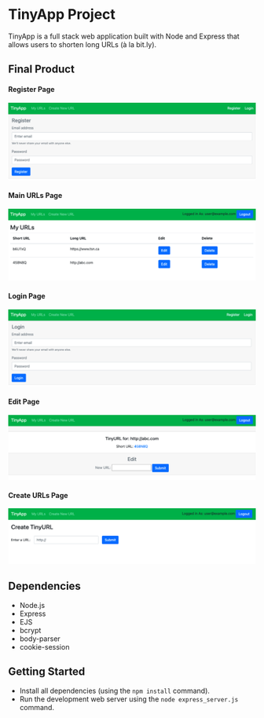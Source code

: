 # TinyApp Project

TinyApp is a full stack web application built with Node and Express that allows users to shorten long URLs (à la bit.ly).

## Final Product

#### Register Page
!["Screenshot of Register Page"](https://github.com/Arvind82chd/tinyAppNew/blob/master/docs/Register.png)


#### Main URLs Page
!["Screenshot of Main URLs Page"](https://github.com/Arvind82chd/tinyAppNew/blob/master/docs/My%20URLs.png)


#### Login Page
!["Screenshot of Login Page"](https://github.com/Arvind82chd/tinyAppNew/blob/master/docs/Login.png)


#### Edit Page
!["Screenshot of Edit Page"](https://github.com/Arvind82chd/tinyAppNew/blob/master/docs/Edit.png?raw=true)

#### Create URLs Page
!["Screenshot of Create URLs Page"](https://github.com/Arvind82chd/tinyAppNew/blob/master/docs/Create%20URL.png?raw=true)

## Dependencies

- Node.js
- Express
- EJS
- bcrypt
- body-parser
- cookie-session

## Getting Started

- Install all dependencies (using the `npm install` command).
- Run the development web server using the `node express_server.js` command.